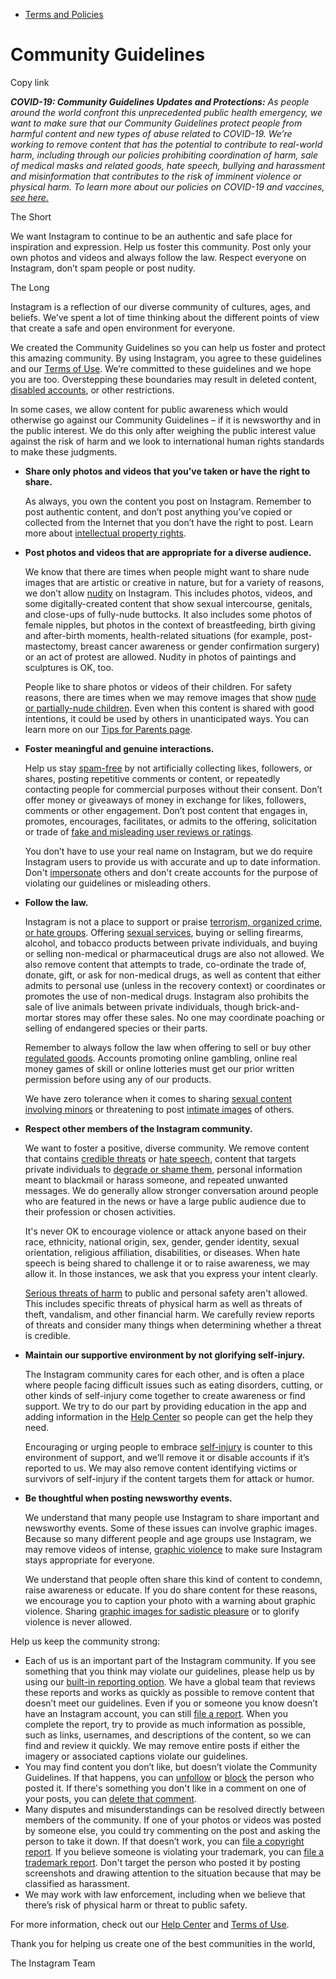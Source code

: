 *   [Terms and Policies](https://help.instagram.com/1417489251945243/?helpref=breadcrumb)

Community Guidelines
====================

Copy link

_**COVID-19: Community Guidelines Updates and Protections:** As people around the world confront this unprecedented public health emergency, we want to make sure that our Community Guidelines protect people from harmful content and new types of abuse related to COVID-19. We’re working to remove content that has the potential to contribute to real-world harm, including through our policies prohibiting coordination of harm, sale of medical masks and related goods, hate speech, bullying and harassment and misinformation that contributes to the risk of imminent violence or physical harm. To learn more about our policies on COVID-19 and vaccines, [see here.](https://help.instagram.com/697825587576762?helpref=faq_content)_

The Short

We want Instagram to continue to be an authentic and safe place for inspiration and expression. Help us foster this community. Post only your own photos and videos and always follow the law. Respect everyone on Instagram, don’t spam people or post nudity.

The Long

Instagram is a reflection of our diverse community of cultures, ages, and beliefs. We’ve spent a lot of time thinking about the different points of view that create a safe and open environment for everyone.

We created the Community Guidelines so you can help us foster and protect this amazing community. By using Instagram, you agree to these guidelines and our [Terms of Use](https://www.instagram.com/legal/terms). We’re committed to these guidelines and we hope you are too. Overstepping these boundaries may result in deleted content, [disabled accounts](https://help.instagram.com/366993040048856?helpref=faq_content), or other restrictions.

In some cases, we allow content for public awareness which would otherwise go against our Community Guidelines – if it is newsworthy and in the public interest. We do this only after weighing the public interest value against the risk of harm and we look to international human rights standards to make these judgments.

*   **Share only photos and videos that you’ve taken or have the right to share.**
    
    As always, you own the content you post on Instagram. Remember to post authentic content, and don’t post anything you’ve copied or collected from the Internet that you don’t have the right to post. Learn more about [intellectual property rights](https://help.instagram.com/126382350847838?helpref=faq_content).
    
*   **Post photos and videos that are appropriate for a diverse audience.**
    
    We know that there are times when people might want to share nude images that are artistic or creative in nature, but for a variety of reasons, we don’t allow [nudity](https://l.instagram.com/?u=https%3A%2F%2Fwww.facebook.com%2Fcommunitystandards%2Fadult_nudity_sexual_activity&e=AT39V5n684ASODWFQMj7Rd7Te13dmlrrvLkH1jlLnzNzLsBUnpVIOyxEZkh-a3vTGIUazzLppGhrH4OcRh9eQaPHCAIesle7YyXaG4qTZgTVJM2HaOebrLON2ugUgq7NoKPZEWdgZk7QeFQaOMx57i2RiQ9d523j0SM35A) on Instagram. This includes photos, videos, and some digitally-created content that show sexual intercourse, genitals, and close-ups of fully-nude buttocks. It also includes some photos of female nipples, but photos in the context of breastfeeding, birth giving and after-birth moments, health-related situations (for example, post-mastectomy, breast cancer awareness or gender confirmation surgery) or an act of protest are allowed. Nudity in photos of paintings and sculptures is OK, too.
    
    People like to share photos or videos of their children. For safety reasons, there are times when we may remove images that show [nude or partially-nude children](https://l.instagram.com/?u=https%3A%2F%2Fwww.facebook.com%2Fcommunitystandards%2Fchild_nudity_sexual_exploitation&e=AT39V5n684ASODWFQMj7Rd7Te13dmlrrvLkH1jlLnzNzLsBUnpVIOyxEZkh-a3vTGIUazzLppGhrH4OcRh9eQaPHCAIesle7YyXaG4qTZgTVJM2HaOebrLON2ugUgq7NoKPZEWdgZk7QeFQaOMx57i2RiQ9d523j0SM35A). Even when this content is shared with good intentions, it could be used by others in unanticipated ways. You can learn more on our [Tips for Parents page](https://help.instagram.com/154475974694511/?helpref=faq_content).
    
*   **Foster meaningful and genuine interactions.**
    
    Help us stay [spam-free](https://l.instagram.com/?u=https%3A%2F%2Fwww.facebook.com%2Fcommunitystandards%2Fspam&e=AT39V5n684ASODWFQMj7Rd7Te13dmlrrvLkH1jlLnzNzLsBUnpVIOyxEZkh-a3vTGIUazzLppGhrH4OcRh9eQaPHCAIesle7YyXaG4qTZgTVJM2HaOebrLON2ugUgq7NoKPZEWdgZk7QeFQaOMx57i2RiQ9d523j0SM35A) by not artificially collecting likes, followers, or shares, posting repetitive comments or content, or repeatedly contacting people for commercial purposes without their consent. Don’t offer money or giveaways of money in exchange for likes, followers, comments or other engagement. Don’t post content that engages in, promotes, encourages, facilitates, or admits to the offering, solicitation or trade of [fake and misleading user reviews or ratings](https://l.instagram.com/?u=https%3A%2F%2Fwww.facebook.com%2Fcommunitystandards%2Ffraud_deception&e=AT39V5n684ASODWFQMj7Rd7Te13dmlrrvLkH1jlLnzNzLsBUnpVIOyxEZkh-a3vTGIUazzLppGhrH4OcRh9eQaPHCAIesle7YyXaG4qTZgTVJM2HaOebrLON2ugUgq7NoKPZEWdgZk7QeFQaOMx57i2RiQ9d523j0SM35A).
    
    You don’t have to use your real name on Instagram, but we do require Instagram users to provide us with accurate and up to date information. Don't [impersonate](https://l.instagram.com/?u=https%3A%2F%2Fwww.facebook.com%2Fcommunitystandards%2Fmisrepresentation&e=AT39V5n684ASODWFQMj7Rd7Te13dmlrrvLkH1jlLnzNzLsBUnpVIOyxEZkh-a3vTGIUazzLppGhrH4OcRh9eQaPHCAIesle7YyXaG4qTZgTVJM2HaOebrLON2ugUgq7NoKPZEWdgZk7QeFQaOMx57i2RiQ9d523j0SM35A) others and don't create accounts for the purpose of violating our guidelines or misleading others.
    
*   **Follow the law.**
    
    Instagram is not a place to support or praise [terrorism, organized crime, or hate groups](https://l.instagram.com/?u=https%3A%2F%2Fwww.facebook.com%2Fcommunitystandards%2Fdangerous_individuals_organizations&e=AT39V5n684ASODWFQMj7Rd7Te13dmlrrvLkH1jlLnzNzLsBUnpVIOyxEZkh-a3vTGIUazzLppGhrH4OcRh9eQaPHCAIesle7YyXaG4qTZgTVJM2HaOebrLON2ugUgq7NoKPZEWdgZk7QeFQaOMx57i2RiQ9d523j0SM35A). Offering [sexual services](https://l.instagram.com/?u=https%3A%2F%2Fwww.facebook.com%2Fcommunitystandards%2Fsexual_solicitation&e=AT39V5n684ASODWFQMj7Rd7Te13dmlrrvLkH1jlLnzNzLsBUnpVIOyxEZkh-a3vTGIUazzLppGhrH4OcRh9eQaPHCAIesle7YyXaG4qTZgTVJM2HaOebrLON2ugUgq7NoKPZEWdgZk7QeFQaOMx57i2RiQ9d523j0SM35A), buying or selling firearms, alcohol, and tobacco products between private individuals, and buying or selling non-medical or pharmaceutical drugs are also not allowed. We also remove content that attempts to trade, co-ordinate the trade of, donate, gift, or ask for non-medical drugs, as well as content that either admits to personal use (unless in the recovery context) or coordinates or promotes the use of non-medical drugs. Instagram also prohibits the sale of live animals between private individuals, though brick-and-mortar stores may offer these sales. No one may coordinate poaching or selling of endangered species or their parts.
    
    Remember to always follow the law when offering to sell or buy other [regulated goods](https://l.instagram.com/?u=https%3A%2F%2Fwww.facebook.com%2Fcommunitystandards%2Fregulated_goods&e=AT39V5n684ASODWFQMj7Rd7Te13dmlrrvLkH1jlLnzNzLsBUnpVIOyxEZkh-a3vTGIUazzLppGhrH4OcRh9eQaPHCAIesle7YyXaG4qTZgTVJM2HaOebrLON2ugUgq7NoKPZEWdgZk7QeFQaOMx57i2RiQ9d523j0SM35A). Accounts promoting online gambling, online real money games of skill or online lotteries must get our prior written permission before using any of our products.
    
    We have zero tolerance when it comes to sharing [sexual content involving minors](https://l.instagram.com/?u=https%3A%2F%2Fwww.facebook.com%2Fcommunitystandards%2Fchild_nudity_sexual_exploitation&e=AT39V5n684ASODWFQMj7Rd7Te13dmlrrvLkH1jlLnzNzLsBUnpVIOyxEZkh-a3vTGIUazzLppGhrH4OcRh9eQaPHCAIesle7YyXaG4qTZgTVJM2HaOebrLON2ugUgq7NoKPZEWdgZk7QeFQaOMx57i2RiQ9d523j0SM35A) or threatening to post [intimate images](https://l.instagram.com/?u=https%3A%2F%2Fwww.facebook.com%2Fcommunitystandards%2Fsexual_exploitation_adults&e=AT39V5n684ASODWFQMj7Rd7Te13dmlrrvLkH1jlLnzNzLsBUnpVIOyxEZkh-a3vTGIUazzLppGhrH4OcRh9eQaPHCAIesle7YyXaG4qTZgTVJM2HaOebrLON2ugUgq7NoKPZEWdgZk7QeFQaOMx57i2RiQ9d523j0SM35A) of others.
    
*   **Respect other members of the Instagram community.**
    
    We want to foster a positive, diverse community. We remove content that contains [credible threats](https://l.instagram.com/?u=https%3A%2F%2Fwww.facebook.com%2Fcommunitystandards%2Fcredible_violence&e=AT39V5n684ASODWFQMj7Rd7Te13dmlrrvLkH1jlLnzNzLsBUnpVIOyxEZkh-a3vTGIUazzLppGhrH4OcRh9eQaPHCAIesle7YyXaG4qTZgTVJM2HaOebrLON2ugUgq7NoKPZEWdgZk7QeFQaOMx57i2RiQ9d523j0SM35A) or [hate speech](https://l.instagram.com/?u=https%3A%2F%2Fwww.facebook.com%2Fcommunitystandards%2Fhate_speech&e=AT39V5n684ASODWFQMj7Rd7Te13dmlrrvLkH1jlLnzNzLsBUnpVIOyxEZkh-a3vTGIUazzLppGhrH4OcRh9eQaPHCAIesle7YyXaG4qTZgTVJM2HaOebrLON2ugUgq7NoKPZEWdgZk7QeFQaOMx57i2RiQ9d523j0SM35A), content that targets private individuals to [degrade or shame them](https://l.instagram.com/?u=https%3A%2F%2Fwww.facebook.com%2Fcommunitystandards%2Fbullying&e=AT39V5n684ASODWFQMj7Rd7Te13dmlrrvLkH1jlLnzNzLsBUnpVIOyxEZkh-a3vTGIUazzLppGhrH4OcRh9eQaPHCAIesle7YyXaG4qTZgTVJM2HaOebrLON2ugUgq7NoKPZEWdgZk7QeFQaOMx57i2RiQ9d523j0SM35A), personal information meant to blackmail or harass someone, and repeated unwanted messages. We do generally allow stronger conversation around people who are featured in the news or have a large public audience due to their profession or chosen activities.
    
    It's never OK to encourage violence or attack anyone based on their race, ethnicity, national origin, sex, gender, gender identity, sexual orientation, religious affiliation, disabilities, or diseases. When hate speech is being shared to challenge it or to raise awareness, we may allow it. In those instances, we ask that you express your intent clearly.
    
    [Serious threats of harm](https://l.instagram.com/?u=https%3A%2F%2Fwww.facebook.com%2Fcommunitystandards%2Fcredible_violence&e=AT39V5n684ASODWFQMj7Rd7Te13dmlrrvLkH1jlLnzNzLsBUnpVIOyxEZkh-a3vTGIUazzLppGhrH4OcRh9eQaPHCAIesle7YyXaG4qTZgTVJM2HaOebrLON2ugUgq7NoKPZEWdgZk7QeFQaOMx57i2RiQ9d523j0SM35A) to public and personal safety aren't allowed. This includes specific threats of physical harm as well as threats of theft, vandalism, and other financial harm. We carefully review reports of threats and consider many things when determining whether a threat is credible.
    
*   **Maintain our supportive environment by not glorifying self-injury.**
    
    The Instagram community cares for each other, and is often a place where people facing difficult issues such as eating disorders, cutting, or other kinds of self-injury come together to create awareness or find support. We try to do our part by providing education in the app and adding information in the [Help Center](https://help.instagram.com/) so people can get the help they need.
    
    Encouraging or urging people to embrace [self-injury](https://l.instagram.com/?u=https%3A%2F%2Fwww.facebook.com%2Fcommunitystandards%2Fsuicide_self_injury_violence&e=AT39V5n684ASODWFQMj7Rd7Te13dmlrrvLkH1jlLnzNzLsBUnpVIOyxEZkh-a3vTGIUazzLppGhrH4OcRh9eQaPHCAIesle7YyXaG4qTZgTVJM2HaOebrLON2ugUgq7NoKPZEWdgZk7QeFQaOMx57i2RiQ9d523j0SM35A) is counter to this environment of support, and we’ll remove it or disable accounts if it’s reported to us. We may also remove content identifying victims or survivors of self-injury if the content targets them for attack or humor.
    
*   **Be thoughtful when posting newsworthy events.**
    
    We understand that many people use Instagram to share important and newsworthy events. Some of these issues can involve graphic images. Because so many different people and age groups use Instagram, we may remove videos of intense, [graphic violence](https://l.instagram.com/?u=https%3A%2F%2Fwww.facebook.com%2Fcommunitystandards%2Fgraphic_violence&e=AT39V5n684ASODWFQMj7Rd7Te13dmlrrvLkH1jlLnzNzLsBUnpVIOyxEZkh-a3vTGIUazzLppGhrH4OcRh9eQaPHCAIesle7YyXaG4qTZgTVJM2HaOebrLON2ugUgq7NoKPZEWdgZk7QeFQaOMx57i2RiQ9d523j0SM35A) to make sure Instagram stays appropriate for everyone.
    
    We understand that people often share this kind of content to condemn, raise awareness or educate. If you do share content for these reasons, we encourage you to caption your photo with a warning about graphic violence. Sharing [graphic images for sadistic pleasure](https://l.instagram.com/?u=https%3A%2F%2Fwww.facebook.com%2Fcommunitystandards%2Fcruel_insensitive&e=AT39V5n684ASODWFQMj7Rd7Te13dmlrrvLkH1jlLnzNzLsBUnpVIOyxEZkh-a3vTGIUazzLppGhrH4OcRh9eQaPHCAIesle7YyXaG4qTZgTVJM2HaOebrLON2ugUgq7NoKPZEWdgZk7QeFQaOMx57i2RiQ9d523j0SM35A) or to glorify violence is never allowed.
    

Help us keep the community strong:

*   Each of us is an important part of the Instagram community. If you see something that you think may violate our guidelines, please help us by using our [built-in reporting option](https://help.instagram.com/165828726894770?helpref=faq_content). We have a global team that reviews these reports and works as quickly as possible to remove content that doesn’t meet our guidelines. Even if you or someone you know doesn’t have an Instagram account, you can still [file a report](https://help.instagram.com/contact/383679321740945). When you complete the report, try to provide as much information as possible, such as links, usernames, and descriptions of the content, so we can find and review it quickly. We may remove entire posts if either the imagery or associated captions violate our guidelines.
*   You may find content you don’t like, but doesn’t violate the Community Guidelines. If that happens, you can [unfollow](https://help.instagram.com/286340048138725?helpref=faq_content) or [block](https://help.instagram.com/426700567389543/?helpref=faq_content) the person who posted it. If there's something you don't like in a comment on one of your posts, you can [delete that comment](https://help.instagram.com/289098941190483?helpref=faq_content).
*   Many disputes and misunderstandings can be resolved directly between members of the community. If one of your photos or videos was posted by someone else, you could try commenting on the post and asking the person to take it down. If that doesn’t work, you can [file a copyright report](https://help.instagram.com/126382350847838?helpref=faq_content). If you believe someone is violating your trademark, you can [file a trademark report](https://help.instagram.com/222826637847963?helpref=faq_content). Don't target the person who posted it by posting screenshots and drawing attention to the situation because that may be classified as harassment.
*   We may work with law enforcement, including when we believe that there’s risk of physical harm or threat to public safety.

For more information, check out our [Help Center](https://help.instagram.com/) and [Terms of Use](https://l.instagram.com/?u=http%3A%2F%2Finstagram.com%2Flegal%2Fterms%2F%23&e=AT39V5n684ASODWFQMj7Rd7Te13dmlrrvLkH1jlLnzNzLsBUnpVIOyxEZkh-a3vTGIUazzLppGhrH4OcRh9eQaPHCAIesle7YyXaG4qTZgTVJM2HaOebrLON2ugUgq7NoKPZEWdgZk7QeFQaOMx57i2RiQ9d523j0SM35A).

Thank you for helping us create one of the best communities in the world,

The Instagram Team